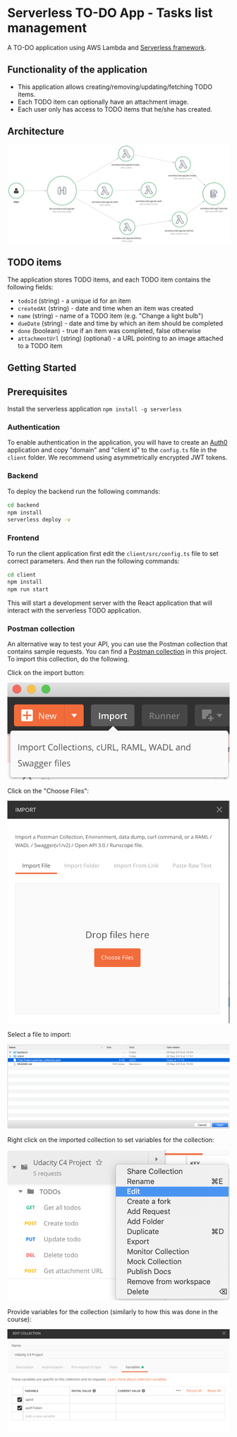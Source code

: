 # Serverless TO-DO App - Tasks list management

A TO-DO application using AWS Lambda and [Serverless framework](https://www.serverless.com/).

## Functionality of the application

* This application allows creating/removing/updating/fetching TODO items.
* Each TODO item can optionally have an attachment image.
* Each user only has access to TODO items that he/she has created.

## Architecture

![Architecture v0](images/service-map.png "Service map")

## TODO items

The application stores TODO items, and each TODO item contains the following fields:

* `todoId` (string) - a unique id for an item
* `createdAt` (string) - date and time when an item was created
* `name` (string) - name of a TODO item (e.g. "Change a light bulb")
* `dueDate` (string) - date and time by which an item should be completed
* `done` (boolean) - true if an item was completed, false otherwise
* `attachmentUrl` (string) (optional) - a URL pointing to an image attached to a TODO item

## Getting Started

## Prerequisites

Install the serverless application `npm install -g serverless`

### Authentication

To enable authentication in the application, you will have to create an [Auth0](https://auth0.com/) application and copy "domain" and "client id" to the `config.ts` file in the `client` folder.
We recommend using asymmetrically encrypted JWT tokens.

### Backend

To deploy the backend run the following commands:

```bash
cd backend
npm install
serverless deploy -v
```

### Frontend

To run the client application first edit the `client/src/config.ts` file to set correct parameters.
And then run the following commands:

```bash
cd client
npm install
npm run start
```

This will start a development server with the React application that will interact with the serverless TODO application.

### Postman collection

An alternative way to test your API, you can use the Postman collection that contains sample requests.
You can find a [Postman collection](project4-todo-app-serverless.postman_collection.json) in this project.
To import this collection, do the following.

Click on the import button:

![Alt text](images/import-collection-1.png?raw=true "Image 1")

Click on the "Choose Files":

![Alt text](images/import-collection-2.png?raw=true "Image 2")

Select a file to import:

![Alt text](images/import-collection-3.png?raw=true "Image 3")

Right click on the imported collection to set variables for the collection:

![Alt text](images/import-collection-4.png?raw=true "Image 4")

Provide variables for the collection (similarly to how this was done in the course):

![Alt text](images/import-collection-5.png?raw=true "Image 5")
